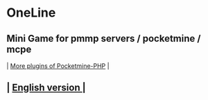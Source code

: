 
# OneLine

## Mini Game for pmmp servers / pocketmine / mcpe
| [More plugins of Pocketmine-PHP](https://github.com/Pocketmine-PHP) |
## | [English version ](https://discord.gg/DCTVMDj) |
